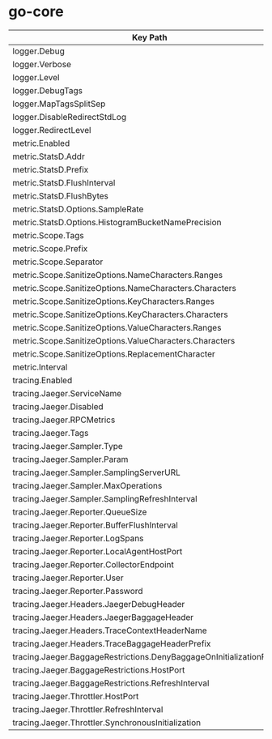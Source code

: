 # go-core 

|                               Key Path                                |                                    ENV                                     | Default |         Type          |
|-----------------------------------------------------------------------|----------------------------------------------------------------------------|---------|-----------------------|
| logger.Debug                                                          | LOGGER_DEBUG                                                               |         | bool                  |
| logger.Verbose                                                        | LOGGER_VERBOSE                                                             |         | bool                  |
| logger.Level                                                          | LOGGER_LEVEL                                                               |         | logger.Level          |
| logger.DebugTags                                                      | LOGGER_DEBUG_TAGS                                                          |         | []string              |
| logger.MapTagsSplitSep                                                | LOGGER_MAP_TAGS_SPLIT_SEP                                                  | :       | string                |
| logger.DisableRedirectStdLog                                          | LOGGER_DISABLE_REDIRECT_STD_LOG                                            |         | bool                  |
| logger.RedirectLevel                                                  | LOGGER_REDIRECT_LEVEL                                                      | 6       | logger.Level          |
| metric.Enabled                                                        | METRIC_ENABLED                                                             |         | bool                  |
| metric.StatsD.Addr                                                    | METRIC_STATS_D_ADDR                                                        |         | string                |
| metric.StatsD.Prefix                                                  | METRIC_STATS_D_PREFIX                                                      |         | string                |
| metric.StatsD.FlushInterval                                           | METRIC_STATS_D_FLUSH_INTERVAL                                              |         | time.Duration         |
| metric.StatsD.FlushBytes                                              | METRIC_STATS_D_FLUSH_BYTES                                                 |         | int                   |
| metric.StatsD.Options.SampleRate                                      | METRIC_STATS_D_OPTIONS_SAMPLE_RATE                                         |         | float32               |
| metric.StatsD.Options.HistogramBucketNamePrecision                    | METRIC_STATS_D_OPTIONS_HISTOGRAM_BUCKET_NAME_PRECISION                     |         | uint                  |
| metric.Scope.Tags                                                     | METRIC_SCOPE_TAGS                                                          |         | map[string]string     |
| metric.Scope.Prefix                                                   | METRIC_SCOPE_PREFIX                                                        |         | string                |
| metric.Scope.Separator                                                | METRIC_SCOPE_SEPARATOR                                                     |         | string                |
| metric.Scope.SanitizeOptions.NameCharacters.Ranges                    | METRIC_SCOPE_SANITIZE_OPTIONS_NAME_CHARACTERS_RANGES                       |         | []tally.SanitizeRange |
| metric.Scope.SanitizeOptions.NameCharacters.Characters                | METRIC_SCOPE_SANITIZE_OPTIONS_NAME_CHARACTERS_CHARACTERS                   |         | []int32               |
| metric.Scope.SanitizeOptions.KeyCharacters.Ranges                     | METRIC_SCOPE_SANITIZE_OPTIONS_KEY_CHARACTERS_RANGES                        |         | []tally.SanitizeRange |
| metric.Scope.SanitizeOptions.KeyCharacters.Characters                 | METRIC_SCOPE_SANITIZE_OPTIONS_KEY_CHARACTERS_CHARACTERS                    |         | []int32               |
| metric.Scope.SanitizeOptions.ValueCharacters.Ranges                   | METRIC_SCOPE_SANITIZE_OPTIONS_VALUE_CHARACTERS_RANGES                      |         | []tally.SanitizeRange |
| metric.Scope.SanitizeOptions.ValueCharacters.Characters               | METRIC_SCOPE_SANITIZE_OPTIONS_VALUE_CHARACTERS_CHARACTERS                  |         | []int32               |
| metric.Scope.SanitizeOptions.ReplacementCharacter                     | METRIC_SCOPE_SANITIZE_OPTIONS_REPLACEMENT_CHARACTER                        |         | int32                 |
| metric.Interval                                                       | METRIC_INTERVAL                                                            |         | time.Duration         |
| tracing.Enabled                                                       | TRACING_ENABLED                                                            |         | bool                  |
| tracing.Jaeger.ServiceName                                            | TRACING_JAEGER_SERVICE_NAME                                                |         | string                |
| tracing.Jaeger.Disabled                                               | TRACING_JAEGER_DISABLED                                                    |         | bool                  |
| tracing.Jaeger.RPCMetrics                                             | TRACING_JAEGER_RPC_METRICS                                                 |         | bool                  |
| tracing.Jaeger.Tags                                                   | TRACING_JAEGER_TAGS                                                        |         | []opentracing.Tag     |
| tracing.Jaeger.Sampler.Type                                           | TRACING_JAEGER_SAMPLER_TYPE                                                |         | string                |
| tracing.Jaeger.Sampler.Param                                          | TRACING_JAEGER_SAMPLER_PARAM                                               |         | float64               |
| tracing.Jaeger.Sampler.SamplingServerURL                              | TRACING_JAEGER_SAMPLER_SAMPLING_SERVER_URL                                 |         | string                |
| tracing.Jaeger.Sampler.MaxOperations                                  | TRACING_JAEGER_SAMPLER_MAX_OPERATIONS                                      |         | int                   |
| tracing.Jaeger.Sampler.SamplingRefreshInterval                        | TRACING_JAEGER_SAMPLER_SAMPLING_REFRESH_INTERVAL                           |         | time.Duration         |
| tracing.Jaeger.Reporter.QueueSize                                     | TRACING_JAEGER_REPORTER_QUEUE_SIZE                                         |         | int                   |
| tracing.Jaeger.Reporter.BufferFlushInterval                           | TRACING_JAEGER_REPORTER_BUFFER_FLUSH_INTERVAL                              |         | time.Duration         |
| tracing.Jaeger.Reporter.LogSpans                                      | TRACING_JAEGER_REPORTER_LOG_SPANS                                          |         | bool                  |
| tracing.Jaeger.Reporter.LocalAgentHostPort                            | TRACING_JAEGER_REPORTER_LOCAL_AGENT_HOST_PORT                              |         | string                |
| tracing.Jaeger.Reporter.CollectorEndpoint                             | TRACING_JAEGER_REPORTER_COLLECTOR_ENDPOINT                                 |         | string                |
| tracing.Jaeger.Reporter.User                                          | TRACING_JAEGER_REPORTER_USER                                               |         | string                |
| tracing.Jaeger.Reporter.Password                                      | TRACING_JAEGER_REPORTER_PASSWORD                                           |         | string                |
| tracing.Jaeger.Headers.JaegerDebugHeader                              | TRACING_JAEGER_HEADERS_JAEGER_DEBUG_HEADER                                 |         | string                |
| tracing.Jaeger.Headers.JaegerBaggageHeader                            | TRACING_JAEGER_HEADERS_JAEGER_BAGGAGE_HEADER                               |         | string                |
| tracing.Jaeger.Headers.TraceContextHeaderName                         | TRACING_JAEGER_HEADERS_TRACE_CONTEXT_HEADER_NAME                           |         | string                |
| tracing.Jaeger.Headers.TraceBaggageHeaderPrefix                       | TRACING_JAEGER_HEADERS_TRACE_BAGGAGE_HEADER_PREFIX                         |         | string                |
| tracing.Jaeger.BaggageRestrictions.DenyBaggageOnInitializationFailure | TRACING_JAEGER_BAGGAGE_RESTRICTIONS_DENY_BAGGAGE_ON_INITIALIZATION_FAILURE |         | bool                  |
| tracing.Jaeger.BaggageRestrictions.HostPort                           | TRACING_JAEGER_BAGGAGE_RESTRICTIONS_HOST_PORT                              |         | string                |
| tracing.Jaeger.BaggageRestrictions.RefreshInterval                    | TRACING_JAEGER_BAGGAGE_RESTRICTIONS_REFRESH_INTERVAL                       |         | time.Duration         |
| tracing.Jaeger.Throttler.HostPort                                     | TRACING_JAEGER_THROTTLER_HOST_PORT                                         |         | string                |
| tracing.Jaeger.Throttler.RefreshInterval                              | TRACING_JAEGER_THROTTLER_REFRESH_INTERVAL                                  |         | time.Duration         |
| tracing.Jaeger.Throttler.SynchronousInitialization                    | TRACING_JAEGER_THROTTLER_SYNCHRONOUS_INITIALIZATION                        |         | bool                  |
